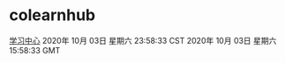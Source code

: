 # colearnhub
[学习中心](http://59.174.26.116:56308/colearnhub/)
2020年 10月 03日 星期六 23:58:33 CST
2020年 10月 03日 星期六 15:58:33 GMT
